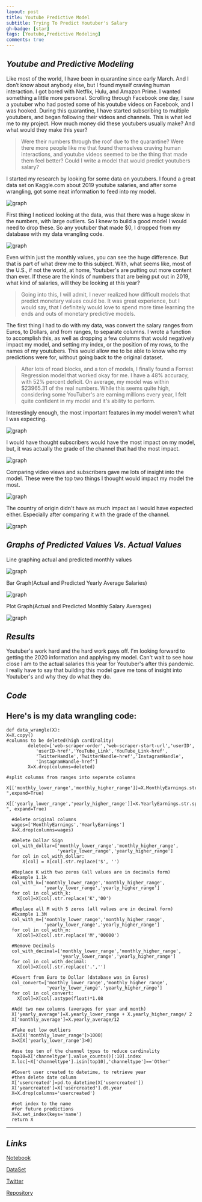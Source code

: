 ```yaml
---
layout: post
title: Youtube Predictive Model
subtitle: Trying To Predict Youtuber's Salary
gh-badge: [star]
tags: [Youtube,Predictive Modeling] 
comments: true
---
```

_**Youtube and Predictive Modeling**_
---
Like most of the world, I have been in quarantine since early March. And I don’t know about anybody else, 
but I found myself craving human interaction. I got bored with Netflix, Hulu, and Amazon Prime. I wanted 
something a little more personal. Scrolling through Facebook one day, I saw a youtuber who had posted some 
of his youtube videos on Facebook, and I was hooked. During this quarantine, I have started subscribing to 
multiple youtubers, and began following their videos and channels. This is what led me to my project. How 
much money did these youtubers usually make? And what would they make this year?


>Were their numbers through the roof due to the quarantine? Were there more people like me that found 
themselves craving human interactions, and youtube videos seemed to be the thing that made them feel better? 
Could I write a model that would predict youtubers salary? 

I started my research by looking for some data on youtubers. I found a great data set on Kaggle.com 
about 2019 youtube salaries, and after some wrangling, got some neat information to feed into my model. 


![graph](https://github.com/robinhester/robinhester.github.io/blob/master/img/monthlyandyearly.png?raw=true)

First thing I noticed looking at the data, was that there was a huge skew in the numbers, with large outliers. 
So I knew to build a good model I would need to drop these. So any youtuber that made $0, I dropped from my 
database with my data wrangling code. 

![graph](https://github.com/robinhester/robinhester.github.io/blob/master/img/monthly.png?raw=true)

Even within just the monthly values, you can see the huge difference. But that is part of what drew me 
to this subject. With, what seems like, most of the U.S., if not the world, at home, Youtuber's are putting 
out more content than ever. If these are the kinds of numbers that are being put out in 2019, what kind of 
salaries, will they be looking at this year?

>Going into this, I will admit, I never realized how difficult models that predict monetary values could be. 
It was great experience, but I would say, that I definitely would love to spend more time learning the ends 
and outs of monetary predictive models. 

The first thing I had to do with my data, was convert the salary ranges from Euros, to Dollars, and from ranges, 
to separate columns. I wrote a function to accomplish this, as well as dropping a few columns that would negatively 
impact my model, and setting my index, or the position of my rows, to the names of my youtubers. This would allow me 
to be able to know who my predictions were for, without going back to the original dataset. 


>After lots of road blocks, and a ton of models, I finally found a Forrest Regression model that worked okay for me. 
I have a 48% accuracy, with 52% percent deficit. On average, my model was within $23965.31 of the real numbers. 
While this seems quite high, considering some YouTuber's are earning millions every year, I felt quite confident 
in my model and it's ability to perform. 

Interestingly enough, the most important features in my model weren't what I was expecting. 

![graph](https://github.com/robinhester/robinhester.github.io/blob/master/img/subscriberswithlines.png?raw=true)

I would have thought subscribers would have the most impact on my model, but, it was actually the grade of the 
channel that had the most impact. 

![graph](https://github.com/robinhester/robinhester.github.io/blob/master/img/image.png?raw=true)

Comparing video views and subscribers gave me lots of insight into the model. These were the top two things
I thought would impact my model the most.

![graph](https://github.com/robinhester/robinhester.github.io/blob/master/img/Screenshot%202020-05-01%20at%2010.52.35%20AM.png?raw=true)

The country of origin didn't have as much impact as I would have expected either. Especially after comparing
it with the grade of the channel.

![graph](https://github.com/robinhester/robinhester.github.io/blob/master/img/gradeandcountry.png?raw=true)

_**Graphs of Predicted Values Vs. Actual Values**_
---
Line graphing actual and predicted monthly values 

![graph](https://github.com/robinhester/robinhester.github.io/blob/master/img/predvsactline%20(1).png?raw=true)

Bar Graph(Actual and Predicted Yearly Average Salaries)

![graph](https://github.com/robinhester/robinhester.github.io/blob/master/img/predvsactline.png?raw=true)

Plot Graph(Actual and Predicted Monthly Salary Averages)

![graph](https://github.com/robinhester/robinhester.github.io/blob/master/img/Screenshot%202020-05-01%20at%2012.25.05%20PM.png?raw=true)

_**Results**_
---
Youtuber's work hard and the hard work pays off. I'm looking forward to getting the 2020 information and applying 
my model. Can't wait to see how close I am to the actual salaries this year for Youtuber's after this pandemic. 
I really have to say that building this model gave me tons of insight into Youtuber's and why they do what they 
do. 

_**Code**_
---
Here's is my data wrangling code:
---
```
def data_wrangle(X):
X=X.copy()
#columns to be deleted(high cardinality)
        deleted=['web-scraper-order','web-scraper-start-url','userID',
           'userID-href','YouTube_Link','YouTube_Link-href',
           'TwitterHandle','TwitterHandle-href','InstagramHandle',
           'InstagramHandle-href']
        X=X.drop(columns=deleted)
         
#split columns from ranges into seperate columns
  X[['monthly_lower_range','monthly_higher_range']]=X.MonthlyEarnings.str.split("-",expand=True)
  X[['yearly_lower_range','yearly_higher_range']]=X.YearlyEarnings.str.split("-", expand=True)

  #delete original columns
  wages=['MonthlyEarnings','YearlyEarnings']
  X=X.drop(columns=wages)

  #Delete Dollar Sign
  col_with_dollar=['monthly_lower_range','monthly_higher_range',
                   'yearly_lower_range','yearly_higher_range']
  for col in col_with_dollar:
      X[col] = X[col].str.replace('$', '')

  #Replace K with two zeros (all values are in decimals form)
  #Example 1.1k
  col_with_k=['monthly_lower_range','monthly_higher_range',
              'yearly_lower_range','yearly_higher_range']
  for col in col_with_k:
    X[col]=X[col].str.replace('K','00')

  #Replace all M with 5 zeros (all values are in decimal form)
  #Example 1.3M
  col_with_m=['monthly_lower_range','monthly_higher_range',
              'yearly_lower_range','yearly_higher_range']
  for col in col_with_m:
    X[col]=X[col].str.replace('M','00000')

  #Remove Decimals
  col_with_decimal=['monthly_lower_range','monthly_higher_range',
                    'yearly_lower_range','yearly_higher_range']
  for col in col_with_decimal:
    X[col]=X[col].str.replace('.','')  

  #Covert from Euro to Dollar (database was in Euros)
  col_convert=['monthly_lower_range','monthly_higher_range',
               'yearly_lower_range','yearly_higher_range']
  for col in col_convert:
    X[col]=X[col].astype(float)*1.08

  #Add two new columns (averages for year and month)
  X['yearly_average']=X.yearly_lower_range + X.yearly_higher_range/ 2
  X['monthly_average']=X.yearly_average/12

  #Take out low outliers 
  X=X[X['monthly_lower_range']>1000]
  X=X[X['yearly_lower_range']>0]

  #use top ten of the channel types to reduce cardinality
  top10=X['channeltype'].value_counts()[:10].index
  X.loc[~X['channeltype'].isin(top10),'channeltype']=='Other'

  #Covert user created to datetime, to retrieve year
  #then delete date column
  X['usercreated']=pd.to_datetime(X['usercreated'])
  X['yearcreated']=X['usercreated'].dt.year
  X=X.drop(columns='usercreated')

  #set index to the name 
  #for future predictions
  X=X.set_index(keys='name')
  return X 
  ```
  
---       

_**Links**_
---



  [Notebook](https://github.com/robinhester/youtube_build/blob/master/youtube.ipynb)
  
  [DataSet](https://raw.githubusercontent.com/robinhester/youtube_build/master/Youtube.csv)
  
  [Twitter](https://twitter.com/RobinHester1989)
  
  [Repository](https://github.com/robinhester/youtube_build)
 
